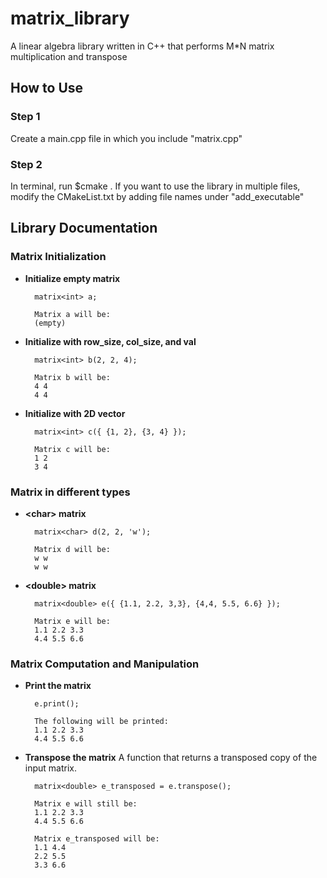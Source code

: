 # matrix_library
A linear algebra library written in C++ that performs M*N matrix multiplication and transpose

## How to Use
### Step 1
Create a main.cpp file in which you include "matrix.cpp" 
### Step 2
In terminal, run $cmake .
If you want to use the library in multiple files, modify the CMakeList.txt by adding file names under "add_executable"

## Library Documentation
### Matrix Initialization

* **Initialize empty matrix**

		matrix<int> a;
		
		Matrix a will be:
		(empty)


* **Initialize with row_size, col_size, and val**

		matrix<int> b(2, 2, 4);
	
		Matrix b will be:
		4 4 
		4 4
* **Initialize with 2D vector**

		matrix<int> c({ {1, 2}, {3, 4} });
	
	 	Matrix c will be:
		1 2
		3 4

### Matrix in different types


* **\<char> matrix**

		matrix<char> d(2, 2, 'w');
	
		Matrix d will be:
		w w 
		w w
* **\<double> matrix**

		matrix<double> e({ {1.1, 2.2, 3,3}, {4,4, 5.5, 6.6} });
	
	 	Matrix e will be:
		1.1 2.2 3.3
		4.4 5.5 6.6
		
### Matrix Computation and Manipulation
* **Print the matrix**

		e.print();
		
		The following will be printed:
		1.1 2.2 3.3
		4.4 5.5 6.6

* **Transpose the matrix**
A function that returns a transposed copy of the input matrix.

		matrix<double> e_transposed = e.transpose();
		
		Matrix e will still be:
		1.1 2.2 3.3
		4.4 5.5 6.6
		
		Matrix e_transposed will be:
		1.1 4.4
		2.2 5.5
		3.3 6.6
